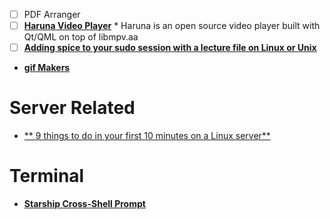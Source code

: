 - [ ] PDF Arranger
- [ ] [**Haruna Video Player**](https://github.com/g-fb/haruna) * Haruna is an open source video player built with Qt/QML on top of libmpv.aa
- [ ] [**Adding spice to your sudo session with a lecture file on Linux or Unix**](https://www.cyberciti.biz/open-source/command-line-hacks/adding-spice-to-your-sudo-session-with-a-lecture-file-on-linux-or-unix/)
- [**gif Makers**](https://www.fosslinux.com/45389/gif-maker-apps-linux.htm)

# Server Related

- [** 9 things to do in your first 10 minutes on a Linux server**](https://opensource.com/article/20/12/linux-server)

# Terminal

- [**Starship Cross-Shell Prompt**](https://starship.rs/)